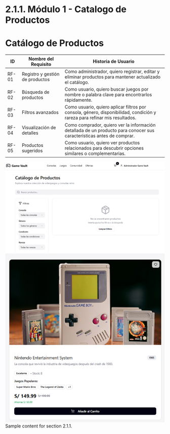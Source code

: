# 2.1.1. Módulo 1 - Catalogo de Productos
# Catálogo de Productos

| **ID** | **Nombre del Requisito** | **Historia de Usuario** |
|--------|----------------------------|---------------------------|
| RF-01 | Registro y gestión de productos | Como administrador, quiero registrar, editar y eliminar productos para mantener actualizado el catálogo. |
| RF-02 | Búsqueda de productos | Como usuario, quiero buscar juegos por nombre o palabra clave para encontrarlos rápidamente. |
| RF-03 | Filtros avanzados | Como usuario, quiero aplicar filtros por consola, género, disponibilidad, condición y rareza para refinar mis resultados. |
| RF-04 | Visualización de detalles | Como comprador, quiero ver la información detallada de un producto para conocer sus características antes de comprar. |
| RF-05 | Productos sugeridos | Como usuario, quiero ver productos relacionados para descubrir opciones similares o complementarias. |
![Imagen1](catalogoP1.png)
![Imagen1](catalogoP2.png)
Sample content for section 2.1.1.